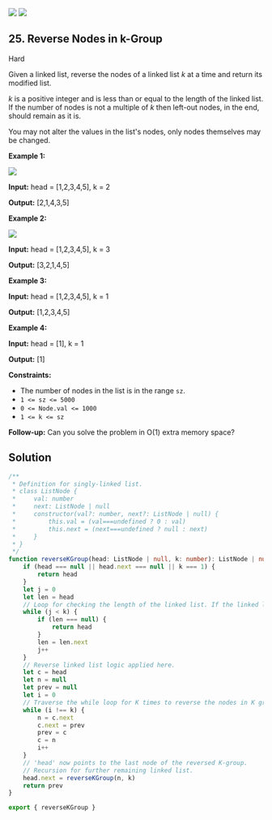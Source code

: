 [![](https://img.shields.io/github/stars/javadev/LeetCode-in-All?label=Stars&style=flat-square)](https://github.com/javadev/LeetCode-in-All)
[![](https://img.shields.io/github/forks/javadev/LeetCode-in-All?label=Fork%20me%20on%20GitHub%20&style=flat-square)](https://github.com/javadev/LeetCode-in-All/fork)

## 25\. Reverse Nodes in k-Group

Hard

Given a linked list, reverse the nodes of a linked list _k_ at a time and return its modified list.

_k_ is a positive integer and is less than or equal to the length of the linked list. If the number of nodes is not a multiple of _k_ then left-out nodes, in the end, should remain as it is.

You may not alter the values in the list's nodes, only nodes themselves may be changed.

**Example 1:**

![](https://assets.leetcode.com/uploads/2020/10/03/reverse_ex1.jpg)

**Input:** head = [1,2,3,4,5], k = 2

**Output:** [2,1,4,3,5] 

**Example 2:**

![](https://assets.leetcode.com/uploads/2020/10/03/reverse_ex2.jpg)

**Input:** head = [1,2,3,4,5], k = 3

**Output:** [3,2,1,4,5] 

**Example 3:**

**Input:** head = [1,2,3,4,5], k = 1

**Output:** [1,2,3,4,5] 

**Example 4:**

**Input:** head = [1], k = 1

**Output:** [1] 

**Constraints:**

*   The number of nodes in the list is in the range `sz`.
*   `1 <= sz <= 5000`
*   `0 <= Node.val <= 1000`
*   `1 <= k <= sz`

**Follow-up:** Can you solve the problem in O(1) extra memory space?

## Solution

```typescript
/**
 * Definition for singly-linked list.
 * class ListNode {
 *     val: number
 *     next: ListNode | null
 *     constructor(val?: number, next?: ListNode | null) {
 *         this.val = (val===undefined ? 0 : val)
 *         this.next = (next===undefined ? null : next)
 *     }
 * }
 */
function reverseKGroup(head: ListNode | null, k: number): ListNode | null {
    if (head === null || head.next === null || k === 1) {
        return head
    }
    let j = 0
    let len = head
    // Loop for checking the length of the linked list. If the linked list is less than k, then return as it is.
    while (j < k) {
        if (len === null) {
            return head
        }
        len = len.next
        j++
    }
    // Reverse linked list logic applied here.
    let c = head
    let n = null
    let prev = null
    let i = 0
    // Traverse the while loop for K times to reverse the nodes in K groups.
    while (i !== k) {
        n = c.next
        c.next = prev
        prev = c
        c = n
        i++
    }
    // 'head' now points to the last node of the reversed K-group.
    // Recursion for further remaining linked list.
    head.next = reverseKGroup(n, k)
    return prev
}

export { reverseKGroup }
```